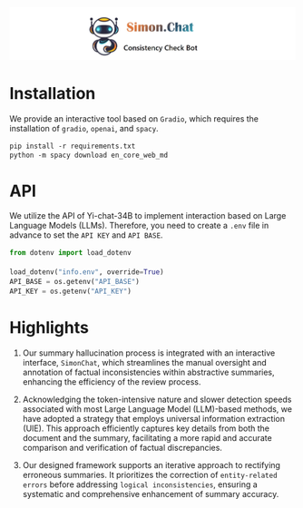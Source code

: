 ![SimonChat](./image/SimonChat.png)
# Installation
We provide an interactive tool based on `Gradio`, which requires the installation of `gradio`, `openai`, and `spacy`.

```shell
pip install -r requirements.txt
python -m spacy download en_core_web_md
```
# API
We utilize the API of Yi-chat-34B to implement interaction based on Large Language Models (LLMs). Therefore, you need to create a `.env` file in advance to set the `API KEY` and `API BASE`.
```python
from dotenv import load_dotenv

load_dotenv("info.env", override=True)
API_BASE = os.getenv("API_BASE")
API_KEY = os.getenv("API_KEY")
```
# Highlights

1. Our summary hallucination process is integrated with an interactive interface, `SimonChat`, which streamlines the manual oversight and annotation of factual inconsistencies within abstractive summaries, enhancing the efficiency of the review process.

2. Acknowledging the token-intensive nature and slower detection speeds associated with most Large Language Model (LLM)-based methods, we have adopted a strategy that employs universal information extraction (UIE).  This approach efficiently captures key details from both the document and the summary, facilitating a more rapid and accurate comparison and verification of factual discrepancies.

3. Our designed framework supports an iterative approach to rectifying erroneous summaries. It prioritizes the correction of `entity-related errors` before addressing `logical inconsistencies`, ensuring a systematic and comprehensive enhancement of summary accuracy.
